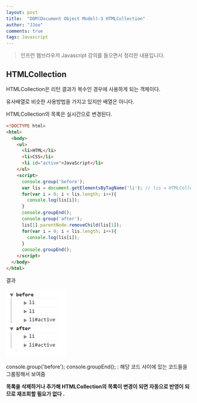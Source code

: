 ```yaml
---
layout: post
title:  "DOM(Document Object Model)-3 HTMLCollection"
author: "JJoo"
comments: true
tags: Javascript
---
```



> 인프런 웹브라우저 Javascript 강의를 들으면서 정리한 내용입니다. 


## HTMLCollection


HTMLCollection은 리턴 결과가 복수인 경우에 사용하게 되는 객체이다.

유사배열로 비슷한 사용방법을 가지고 있지만 배열은 아니다.

HTMLCollection의 목록은 실시간으로 변경된다. 



```html
<!DOCTYPE html>
<html>
  <body>
    <ul>
      <li>HTML</li>
      <li>CSS</li>
      <li id="active">JavaScript</li>
    </ul>
    <script>
      console.group('before');
      var lis = document.getElementsByTagName('li'); // lis = HTMLCollection
      for(var i = 0; i < lis.length; i++){
        console.log(lis[i]);
      }
      console.groupEnd();
      console.group('after');
      lis[1].parentNode.removeChild(lis[1]);
      for(var i = 0; i < lis.length; i++){
        console.log(lis[i]);
      }
      console.groupEnd();
    </script>
  </body>
</html>
```


결과

![HTMLCollection_console 결과](/images/img_HTMLCollection_console.png)


console.group('before'); console.groupEnd(); : 해당 코드 사이에 있는 코드들을 그룹핑해서 보여줌 


**목록을 삭제하거나 추가해 HTMLCollection의 목록이 변경이 되면 자동으로 반영이 되므로 재조회할 필요가 없다 .**





